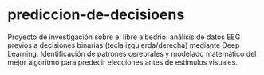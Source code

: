 # prediccion-de-decisioens
Proyecto de investigación sobre el libre albedrío: análisis de datos EEG previos a decisiones binarias (tecla izquierda/derecha) mediante Deep Learning. Identificación de patrones cerebrales y modelado matemático del mejor algoritmo para predecir elecciones antes de estímulos visuales.
